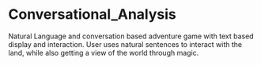 # Conversational_Analysis
Natural Language and conversation based adventure game with text based display and interaction. User uses natural sentences to interact with the land, while also getting a view of the world through magic.
